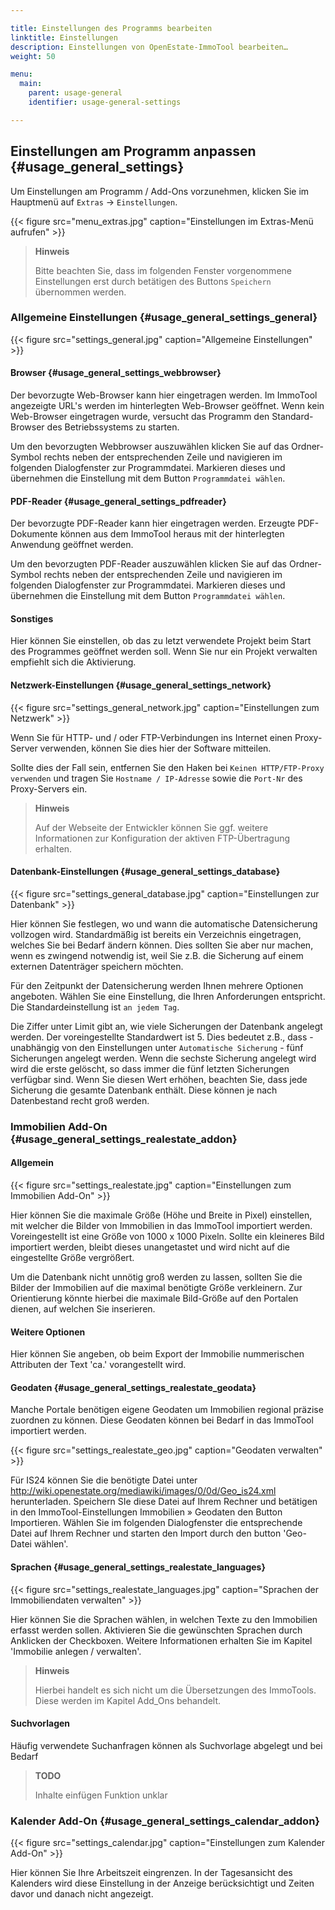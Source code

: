 ```yaml
---

title: Einstellungen des Programms bearbeiten
linktitle: Einstellungen
description: Einstellungen von OpenEstate-ImmoTool bearbeiten…
weight: 50

menu:
  main:
    parent: usage-general
    identifier: usage-general-settings

---
```


## Einstellungen am Programm anpassen {#usage_general_settings}

Um Einstellungen am Programm / Add-Ons vorzunehmen, klicken Sie im Hauptmenü auf `Extras` → `Einstellungen`.

{{< figure src="menu_extras.jpg" caption="Einstellungen im Extras-Menü aufrufen" >}}

> **Hinweis**
>
> Bitte beachten Sie, dass im folgenden Fenster vorgenommene Einstellungen erst durch betätigen des Buttons `Speichern` übernommen werden.


### Allgemeine Einstellungen {#usage_general_settings_general}

{{< figure src="settings_general.jpg" caption="Allgemeine Einstellungen" >}}

#### Browser {#usage_general_settings_webbrowser}

Der bevorzugte Web-Browser kann hier eingetragen werden. Im ImmoTool angezeigte URL's werden im hinterlegten Web-Browser geöffnet. Wenn kein Web-Browser eingetragen wurde, versucht das Programm den Standard-Browser des Betriebssystems zu starten.

Um den bevorzugten Webbrowser auszuwählen klicken Sie auf das Ordner-Symbol rechts neben der entsprechenden Zeile und navigieren im folgenden Dialogfenster zur Programmdatei. Markieren dieses und übernehmen die Einstellung mit dem Button `Programmdatei wählen`.

#### PDF-Reader {#usage_general_settings_pdfreader}

Der bevorzugte PDF-Reader kann hier eingetragen werden. Erzeugte PDF-Dokumente können aus dem ImmoTool heraus mit der hinterlegten Anwendung geöffnet werden.

Um den bevorzugten PDF-Reader auszuwählen klicken Sie auf das Ordner-Symbol rechts neben der entsprechenden Zeile und navigieren im folgenden Dialogfenster zur Programmdatei. Markieren dieses und übernehmen die Einstellung mit dem Button `Programmdatei wählen`.

#### Sonstiges

Hier können Sie einstellen, ob das zu letzt verwendete Projekt beim Start des Programmes geöffnet werden soll. Wenn Sie nur ein Projekt verwalten empfiehlt sich die Aktivierung.


#### Netzwerk-Einstellungen {#usage_general_settings_network}

{{< figure src="settings_general_network.jpg" caption="Einstellungen zum Netzwerk" >}}

Wenn Sie für HTTP- und / oder FTP-Verbindungen ins Internet einen Proxy-Server verwenden, können Sie dies hier der Software mitteilen.

Sollte dies der Fall sein, entfernen Sie den Haken bei `Keinen HTTP/FTP-Proxy verwenden` und tragen Sie `Hostname / IP-Adresse` sowie die `Port-Nr` des Proxy-Servers ein.

> **Hinweis**
>
> Auf der Webseite der Entwickler können Sie ggf. weitere Informationen zur Konfiguration der aktiven FTP-Übertragung erhalten.


#### Datenbank-Einstellungen {#usage_general_settings_database}

{{< figure src="settings_general_database.jpg" caption="Einstellungen zur Datenbank" >}}

Hier können Sie festlegen, wo und wann die automatische Datensicherung vollzogen wird. Standardmäßig ist bereits ein Verzeichnis eingetragen, welches Sie bei Bedarf ändern können. Dies sollten Sie aber nur machen, wenn es zwingend notwendig ist, weil Sie z.B. die Sicherung auf einem externen Datenträger speichern möchten.

Für den Zeitpunkt der Datensicherung werden Ihnen mehrere Optionen angeboten. Wählen Sie eine Einstellung, die Ihren Anforderungen entspricht. Die Standardeinstellung ist `an jedem Tag`.

Die Ziffer unter Limit gibt an, wie viele Sicherungen der Datenbank angelegt werden. Der voreingestellte Standardwert ist 5. Dies bedeutet z.B., dass - unabhängig von den Einstellungen unter `Automatische Sicherung` - fünf Sicherungen angelegt werden. Wenn die sechste Sicherung angelegt wird wird die erste gelöscht, so dass immer die fünf letzten Sicherungen verfügbar sind.
Wenn Sie diesen Wert erhöhen, beachten Sie, dass jede Sicherung die gesamte Datenbank enthält. Diese können je nach Datenbestand recht groß werden.


### Immobilien Add-On {#usage_general_settings_realestate_addon}


#### Allgemein

{{< figure src="settings_realestate.jpg" caption="Einstellungen zum Immobilien Add-On" >}}

Hier können Sie die maximale Größe (Höhe und Breite in Pixel) einstellen, mit welcher die Bilder von Immobilien in das ImmoTool importiert werden. Voreingestellt ist eine Größe von 1000 x 1000 Pixeln. Sollte ein kleineres Bild importiert werden, bleibt dieses unangetastet und wird nicht auf die eingestellte Größe vergrößert.

Um die Datenbank nicht unnötig groß werden zu lassen, sollten Sie die Bilder der Immobilien auf die maximal benötigte Größe verkleinern. Zur Orientierung könnte hierbei die maximale Bild-Größe auf den Portalen dienen, auf welchen Sie inserieren.


#### Weitere Optionen

Hier können Sie angeben, ob beim Export der Immobilie nummerischen Attributen der Text 'ca.' vorangestellt wird.


#### Geodaten {#usage_general_settings_realestate_geodata}

Manche Portale benötigen eigene Geodaten um Immobilien regional präzise zuordnen zu können. Diese Geodaten können bei Bedarf in das ImmoTool importiert werden.

{{< figure src="settings_realestate_geo.jpg" caption="Geodaten verwalten" >}}

Für IS24 können Sie die benötigte Datei unter http://wiki.openestate.org/mediawiki/images/0/0d/Geo_is24.xml herunterladen. Speichern SIe diese Datei auf Ihrem Rechner und betätigen in den ImmoTool-Einstellungen Immobilien » Geodaten den Button Importieren. Wählen Sie im folgenden Dialogfenster die entsprechende Datei auf Ihrem Rechner und starten den Import durch den button 'Geo-Datei wählen'.


#### Sprachen {#usage_general_settings_realestate_languages}

{{< figure src="settings_realestate_languages.jpg" caption="Sprachen der Immobiliendaten verwalten" >}}

Hier können Sie die Sprachen wählen, in welchen Texte zu den Immobilien erfasst werden sollen. Aktivieren Sie die gewünschten Sprachen durch Anklicken der Checkboxen. Weitere Informationen erhalten Sie im Kapitel 'Immobilie anlegen / verwalten'.

> **Hinweis**
>
> Hierbei handelt es sich nicht um die Übersetzungen des ImmoTools. Diese werden im Kapitel Add_Ons behandelt.


#### Suchvorlagen

Häufig verwendete Suchanfragen können als Suchvorlage abgelegt und bei Bedarf 

> **TODO**
>
> Inhalte einfügen Funktion unklar


### Kalender Add-On {#usage_general_settings_calendar_addon}

{{< figure src="settings_calendar.jpg" caption="Einstellungen zum Kalender Add-On" >}}

Hier können Sie Ihre Arbeitszeit eingrenzen. In der Tagesansicht des Kalenders wird diese Einstellung in der Anzeige berücksichtigt und Zeiten davor und danach nicht angezeigt.
